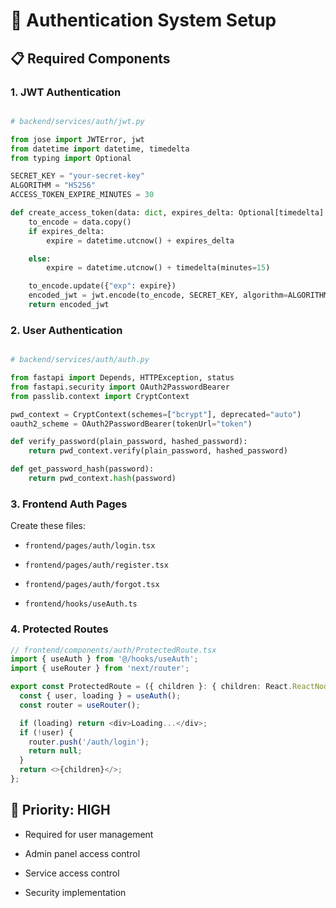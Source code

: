 # 🔐 Authentication System Setup

## 📋 **Required Components**


### 1. **JWT Authentication**


```python

# backend/services/auth/jwt.py

from jose import JWTError, jwt
from datetime import datetime, timedelta
from typing import Optional

SECRET_KEY = "your-secret-key"
ALGORITHM = "HS256"
ACCESS_TOKEN_EXPIRE_MINUTES = 30

def create_access_token(data: dict, expires_delta: Optional[timedelta] = None):
    to_encode = data.copy()
    if expires_delta:
        expire = datetime.utcnow() + expires_delta

    else:
        expire = datetime.utcnow() + timedelta(minutes=15)

    to_encode.update({"exp": expire})
    encoded_jwt = jwt.encode(to_encode, SECRET_KEY, algorithm=ALGORITHM)
    return encoded_jwt

```

### 2. **User Authentication**


```python

# backend/services/auth/auth.py

from fastapi import Depends, HTTPException, status
from fastapi.security import OAuth2PasswordBearer
from passlib.context import CryptContext

pwd_context = CryptContext(schemes=["bcrypt"], deprecated="auto")
oauth2_scheme = OAuth2PasswordBearer(tokenUrl="token")

def verify_password(plain_password, hashed_password):
    return pwd_context.verify(plain_password, hashed_password)

def get_password_hash(password):
    return pwd_context.hash(password)

```

### 3. **Frontend Auth Pages**


Create these files:

- `frontend/pages/auth/login.tsx`

- `frontend/pages/auth/register.tsx`

- `frontend/pages/auth/forgot.tsx`

- `frontend/hooks/useAuth.ts`

### 4. **Protected Routes**


```typescript
// frontend/components/auth/ProtectedRoute.tsx
import { useAuth } from '@/hooks/useAuth';
import { useRouter } from 'next/router';

export const ProtectedRoute = ({ children }: { children: React.ReactNode }) => {
  const { user, loading } = useAuth();
  const router = useRouter();

  if (loading) return <div>Loading...</div>;
  if (!user) {
    router.push('/auth/login');
    return null;
  }
  return <>{children}</>;
};

```

## 🎯 **Priority: HIGH**


- Required for user management

- Admin panel access control

- Service access control

- Security implementation
